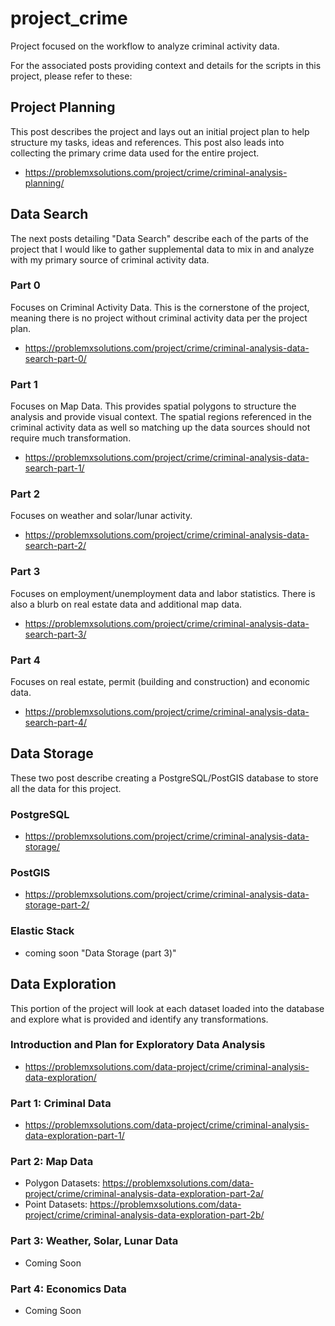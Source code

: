 # project_crime
Project focused on the workflow to analyze criminal activity data.

For the associated posts providing context and details for the scripts in this project, please refer to these:

## Project Planning
This post describes the project and lays out an initial project plan to help structure my tasks, ideas and references.  This post also leads into collecting the  primary crime data used for the entire project.
* https://problemxsolutions.com/project/crime/criminal-analysis-planning/

## Data Search
The next posts detailing "Data Search" describe each of the parts of the project that I would like to gather supplemental data to mix in and analyze with my primary source of criminal activity data.  

### Part 0 
Focuses on Criminal Activity Data.  This is the cornerstone of the project, meaning there is no project without criminal activity data per the project plan.
* https://problemxsolutions.com/project/crime/criminal-analysis-data-search-part-0/

### Part 1 
Focuses on Map Data.  This provides spatial polygons to structure the analysis and provide visual context.  The spatial regions referenced in the criminal activity data as well so matching up the data sources should not require much transformation.
* https://problemxsolutions.com/project/crime/criminal-analysis-data-search-part-1/

### Part 2
Focuses on weather and solar/lunar activity.
* https://problemxsolutions.com/project/crime/criminal-analysis-data-search-part-2/

### Part 3
Focuses on employment/unemployment data and labor statistics.  There is also a blurb on real estate data and additional map data.
* https://problemxsolutions.com/project/crime/criminal-analysis-data-search-part-3/

### Part 4
Focuses on real estate, permit (building and construction) and economic data.
* https://problemxsolutions.com/project/crime/criminal-analysis-data-search-part-4/

## Data Storage
These two post describe creating a PostgreSQL/PostGIS database to store all the data for this project.

### PostgreSQL 
* https://problemxsolutions.com/project/crime/criminal-analysis-data-storage/

### PostGIS
* https://problemxsolutions.com/project/crime/criminal-analysis-data-storage-part-2/

### Elastic Stack
* coming soon "Data Storage (part 3)"

## Data Exploration
This portion of the project will look at each dataset loaded into the database and explore what is provided and identify any transformations.

### Introduction and Plan for Exploratory Data Analysis
* https://problemxsolutions.com/data-project/crime/criminal-analysis-data-exploration/

### Part 1: Criminal Data
* https://problemxsolutions.com/data-project/crime/criminal-analysis-data-exploration-part-1/

### Part 2: Map Data
* Polygon Datasets: https://problemxsolutions.com/data-project/crime/criminal-analysis-data-exploration-part-2a/
* Point Datasets: https://problemxsolutions.com/data-project/crime/criminal-analysis-data-exploration-part-2b/

### Part 3: Weather, Solar, Lunar Data
* Coming Soon

### Part 4: Economics Data
* Coming Soon

